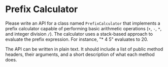 # Prefix Calculator

Please write an API for a class named `PrefixCalculator` that implements a prefix calculator capable of performing basic arithmetic operations (`+`, `-`, `*`, and integer division `/`). The calculator uses a stack-based approach to evaluate the prefix expression. For instance, "* 4 5" evaluates to 20. 

The API can be written in plain text. It should include a list of public method headers, their arguments, and a short description of what each method does. 